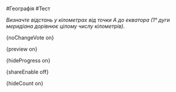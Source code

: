 #Географія #Тест

*Визначте відстань у кілометрах від точки А до екватора (1° дуги меридіана дорівнює цілому числу кілометрів).*

{noChangeVote on}

{preview on}

{hideProgress on}

{shareEnable off}

{hideCount on}

